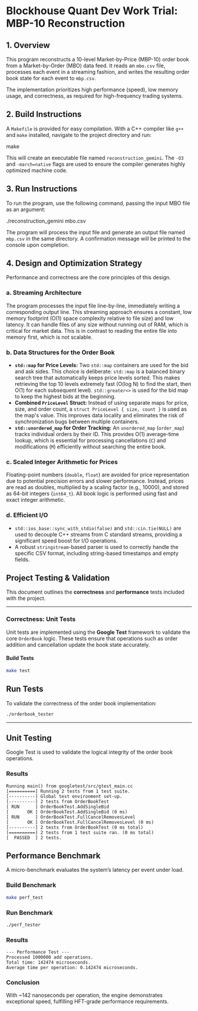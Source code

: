 # Blockhouse Quant Dev Work Trial: MBP-10 Reconstruction

## 1. Overview

This program reconstructs a 10-level Market-by-Price (MBP-10) order book from a Market-by-Order (MBO) data feed. It reads an `mbo.csv` file, processes each event in a streaming fashion, and writes the resulting order book state for each event to `mbp.csv`.

The implementation prioritizes high performance (speed), low memory usage, and correctness, as required for high-frequency trading systems.

## 2. Build Instructions

A `Makefile` is provided for easy compilation. With a C++ compiler like `g++` and `make` installed, navigate to the project directory and run:

make

This will create an executable file named `reconstruction_gemini`. The `-O3` and `-march=native` flags are used to ensure the compiler generates highly optimized machine code.

## 3. Run Instructions

To run the program, use the following command, passing the input MBO file as an argument:

./reconstruction_gemini mbo.csv

The program will process the input file and generate an output file named `mbp.csv` in the same directory. A confirmation message will be printed to the console upon completion.

## 4. Design and Optimization Strategy

Performance and correctness are the core principles of this design.

### a. Streaming Architecture
The program processes the input file line-by-line, immediately writing a corresponding output line. This streaming approach ensures a constant, low memory footprint (O(1) space complexity relative to file size) and low latency. It can handle files of any size without running out of RAM, which is critical for market data. This is in contrast to reading the entire file into memory first, which is not scalable.

### b. Data Structures for the Order Book
- **`std::map` for Price Levels:** Two `std::map` containers are used for the bid and ask sides. This choice is deliberate: `std::map` is a balanced binary search tree that automatically keeps price levels sorted. This makes retrieving the top 10 levels extremely fast (O(log N) to find the start, then O(1) for each subsequent level). `std::greater<>` is used for the bid map to keep the highest bids at the beginning.
- **Combined `PriceLevel` Struct:** Instead of using separate maps for price, size, and order count, a `struct PriceLevel { size, count }` is used as the map's value. This improves data locality and eliminates the risk of synchronization bugs between multiple containers.
- **`std::unordered_map` for Order Tracking:** An `unordered_map` (`order_map`) tracks individual orders by their ID. This provides O(1) average-time lookup, which is essential for processing cancellations (`C`) and modifications (`M`) efficiently without searching the entire book.

### c. Scaled Integer Arithmetic for Prices
Floating-point numbers (`double`, `float`) are avoided for price representation due to potential precision errors and slower performance. Instead, prices are read as doubles, multiplied by a scaling factor (e.g., 10000), and stored as 64-bit integers (`int64_t`). All book logic is performed using fast and exact integer arithmetic.

### d. Efficient I/O
- `std::ios_base::sync_with_stdio(false)` and `std::cin.tie(NULL)` are used to decouple C++ streams from C standard streams, providing a significant speed boost for I/O operations.
- A robust `stringstream`-based parser is used to correctly handle the specific CSV format, including string-based timestamps and empty fields.


##  Project Testing & Validation

This document outlines the **correctness** and **performance** tests included with the project.

---

###  Correctness: Unit Tests

Unit tests are implemented using the **Google Test** framework to validate the core `OrderBook` logic. These tests ensure that operations such as order addition and cancellation update the book state accurately.

####  Build Tests

```bash
make test
```

##  Run Tests

To validate the correctness of the order book implementation:

```bash
./orderbook_tester
```

---

##  Unit Testing

Google Test is used to validate the logical integrity of the order book operations.

###  Results

```text
Running main() from googletest/src/gtest_main.cc
[==========] Running 2 tests from 1 test suite.
[----------] Global test environment set-up.
[----------] 2 tests from OrderBookTest
[ RUN      ] OrderBookTest.AddSingleBid
[       OK ] OrderBookTest.AddSingleBid (0 ms)
[ RUN      ] OrderBookTest.FullCancelRemovesLevel
[       OK ] OrderBookTest.FullCancelRemovesLevel (0 ms)
[----------] 2 tests from OrderBookTest (0 ms total)
[==========] 2 tests from 1 test suite ran. (0 ms total)
[  PASSED  ] 2 tests.
```

##  Performance Benchmark

A micro-benchmark evaluates the system’s latency per event under load.

###  Build Benchmark

```bash
make perf_test
```

###  Run Benchmark

```bash
./perf_tester
```

###  Results

```text
--- Performance Test ---
Processed 1000000 add operations.
Total time: 142474 microseconds.
Average time per operation: 0.142474 microseconds.
```


###  Conclusion

With ~142 nanoseconds per operation, the engine demonstrates exceptional speed, fulfilling HFT-grade performance requirements.
